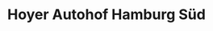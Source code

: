 ---
title: "Hoyer Autohof Hamburg Süd"
url: /neu-wulmstorf/hoyer-autohof-hamburg-sued/
shop: Allgemein
---